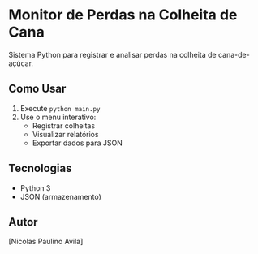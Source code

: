 # Monitor de Perdas na Colheita de Cana

Sistema Python para registrar e analisar perdas na colheita de cana-de-açúcar.

## Como Usar
1. Execute `python main.py`
2. Use o menu interativo:
   - Registrar colheitas
   - Visualizar relatórios
   - Exportar dados para JSON

## Tecnologias
- Python 3
- JSON (armazenamento)

## Autor
[Nicolas Paulino Avila]